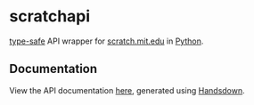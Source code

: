 # scratchapi
[type-safe](https://github.com/microsoft/pyright) API wrapper for [scratch.mit.edu](https://scratch.mit.edu) in [Python](https://www.python.org/).

## Documentation

View the API documentation [here](docs/README.md), generated using [Handsdown](https://github.com/vemel/handsdown).

<!-- CLOC_START -->
<!-- CLOC_END -->
